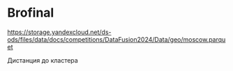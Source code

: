 # Brofinal

https://storage.yandexcloud.net/ds-ods/files/data/docs/competitions/DataFusion2024/Data/geo/moscow.parquet

Дистанция до кластера
